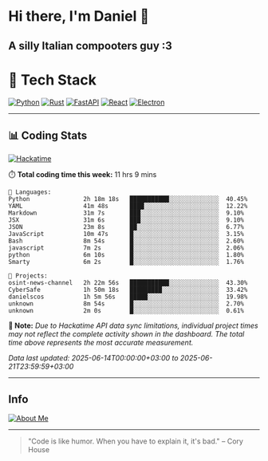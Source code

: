 # Hi there, I'm Daniel 👋

## A silly Italian compooters guy :3

# 🚀 Tech Stack

[![Python](https://img.shields.io/badge/Python-3.13%2B-blue?style=for-the-badge&logo=python&logoColor=white)](https://www.python.org/)
[![Rust](https://img.shields.io/badge/Rust-1.87%2B-black?style=for-the-badge&logo=rust&logoColor=white)](https://www.rust-lang.org/)
[![FastAPI](https://img.shields.io/badge/FastAPI-0.110.0%2B-green?style=for-the-badge&logo=fastapi&logoColor=white)](https://fastapi.tiangolo.com/)
[![React](https://img.shields.io/badge/React-19.1.0%2B-blue?style=for-the-badge&logo=react&logoColor=white)](https://react.dev/)
[![Electron](https://img.shields.io/badge/Electron-36.2.0%2B-dark?style=for-the-badge&logo=electron&logoColor=white)](https://www.electronjs.org/)

---

## 📊 Coding Stats

[![Hackatime](https://img.shields.io/badge/Hackatime-Hack%20Club-orange?style=for-the-badge&logo=wakatime&logoColor=white)](https://hackatime.hackclub.com)

⏱️ **Total coding time this week:** 11 hrs 9 mins

```text
💾 Languages:
Python               2h 18m 18s   ███████████░░░░░░░░░░░░░░  40.45%
YAML                 41m 48s      ████░░░░░░░░░░░░░░░░░░░░░  12.22%
Markdown             31m 7s       ███░░░░░░░░░░░░░░░░░░░░░░  9.10%
JSX                  31m 6s       ███░░░░░░░░░░░░░░░░░░░░░░  9.10%
JSON                 23m 8s       ██░░░░░░░░░░░░░░░░░░░░░░░  6.77%
JavaScript           10m 47s      █░░░░░░░░░░░░░░░░░░░░░░░░  3.15%
Bash                 8m 54s       █░░░░░░░░░░░░░░░░░░░░░░░░  2.60%
javascript           7m 2s        █░░░░░░░░░░░░░░░░░░░░░░░░  2.06%
python               6m 10s       █░░░░░░░░░░░░░░░░░░░░░░░░  1.80%
Smarty               6m 2s        █░░░░░░░░░░░░░░░░░░░░░░░░  1.76%

💼 Projects:
osint-news-channel   2h 22m 56s   ███████████░░░░░░░░░░░░░░  43.30%
CyberSafe            1h 50m 18s   █████████░░░░░░░░░░░░░░░░  33.42%
danielscos           1h 5m 56s    █████░░░░░░░░░░░░░░░░░░░░  19.98%
unknown              8m 54s       █░░░░░░░░░░░░░░░░░░░░░░░░  2.70%
unknown              2m 0s        █░░░░░░░░░░░░░░░░░░░░░░░░  0.61%
```

**📝 Note:** *Due to Hackatime API data sync limitations, individual project times may not reflect the complete activity shown in the dashboard. The total time above represents the most accurate measurement.*

*Data last updated: 2025-06-14T00:00:00+03:00 to 2025-06-21T23:59:59+03:00*

---

## Info
[![About Me](https://img.shields.io/badge/About--Me-black?style=for-the-badge&logo=numpy&logoColor=white)](https://danielscos.github.io/about_me)

---

> "Code is like humor. When you have to explain it, it's bad." – Cory House
